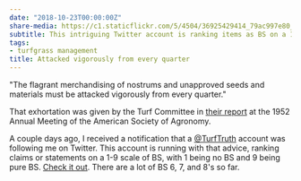 ```yaml
---
date: "2018-10-23T00:00:00Z"
share-media: https://c1.staticflickr.com/5/4504/36925429414_79ac997e80_b_d.jpg
subtitle: This intriguing Twitter account is ranking items as BS on a 1 to 9 scale
tags:
- turfgrass management
title: Attacked vigorously from every quarter
---
```


"The flagrant merchandising of nostrums and unapproved seeds and materials must be attacked vigorously from every quarter." 

That exhortation was given by the Turf Committee in [their report](https://www.asianturfgrass.com/2018-10-01-turfgrass-twilight-zone/) at the 1952 Annual Meeting of the American Society of Agronomy.

A couple days ago, I received a notification that a [@TurfTruth](https://twitter.com/TurfTruth) account was following me on Twitter. This account is running with that advice, ranking claims or statements on a 1-9 scale of BS, with 1 being no BS and 9 being pure BS. [Check it out](https://twitter.com/TurfTruth). There are a lot of BS 6, 7, and 8's so far.
